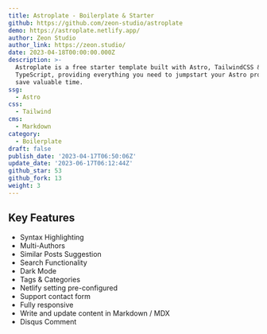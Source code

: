 ```yaml
---
title: Astroplate - Boilerplate & Starter
github: https://github.com/zeon-studio/astroplate
demo: https://astroplate.netlify.app/
author: Zeon Studio
author_link: https://zeon.studio/
date: 2023-04-18T00:00:00.000Z
description: >-
  Astroplate is a free starter template built with Astro, TailwindCSS &
  TypeScript, providing everything you need to jumpstart your Astro project and
  save valuable time.
ssg:
  - Astro
css:
  - Tailwind
cms:
  - Markdown
category:
  - Boilerplate
draft: false
publish_date: '2023-04-17T06:50:06Z'
update_date: '2023-06-17T06:12:44Z'
github_star: 53
github_fork: 13
weight: 3
---
```


## Key Features

* Syntax Highlighting
* Multi-Authors
* Similar Posts Suggestion
* Search Functionality
* Dark Mode
* Tags & Categories
* Netlify setting pre-configured
* Support contact form
* Fully responsive
* Write and update content in Markdown / MDX
* Disqus Comment
